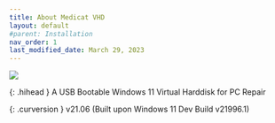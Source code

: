 ```yaml
---
title: About Medicat VHD
layout: default
#parent: Installation
nav_order: 1
last_modified_date: March 29, 2023
---
```


![](../../assets/images/medicat_vhd.png)


{: .hihead }
A USB Bootable Windows 11 Virtual Harddisk for PC Repair

{: .curversion }
v21.06 (Built upon Windows 11 Dev Build v21996.1)